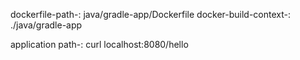 dockerfile-path-: java/gradle-app/Dockerfile
docker-build-context-: ./java/gradle-app


application path-: curl localhost:8080/hello
